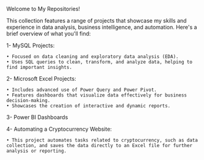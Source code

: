 Welcome to My Repositories!

This collection features a range of projects that showcase my skills and experience in data analysis, business intelligence, and automation. Here's a brief overview of what you'll find:

1- MySQL Projects:

    • Focused on data cleaning and exploratory data analysis (EDA).
    • Uses SQL queries to clean, transform, and analyze data, helping to find important insights.

2- Microsoft Excel Projects:

    • Includes advanced use of Power Query and Power Pivot.
    • Features dashboards that visualize data effectively for business decision-making.
    • Showcases the creation of interactive and dynamic reports.

3- Power BI Dashboards

4- Automating a Cryptocurrency Website:

    • This project automates tasks related to cryptocurrency, such as data collection, and saves the data directly to an Excel file for further analysis or reporting.
    

